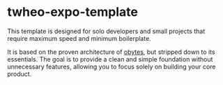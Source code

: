 # twheo-expo-template

This template is designed for solo developers and small projects that require maximum speed and minimum boilerplate.

It is based on the proven architecture of [obytes](https://github.com/obytes/react-native-template-obytes), but stripped down to its essentials. The goal is to provide a clean and simple foundation without unnecessary features, allowing you to focus solely on building your core product.
